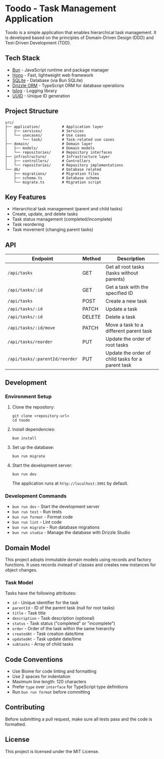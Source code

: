 # Toodo - Task Management Application

Toodo is a simple application that enables hierarchical task management. It is developed based on the principles of Domain-Driven Design (DDD) and Test-Driven Development (TDD).

## Tech Stack

- [Bun](https://bun.sh) - JavaScript runtime and package manager
- [Hono](https://hono.dev) - Fast, lightweight web framework
- [SQLite](https://www.sqlite.org) - Database (via Bun SQLite)
- [Drizzle ORM](https://orm.drizzle.team) - TypeScript ORM for database operations
- [tslog](https://tslog.js.org) - Logging library
- [UUID](https://www.npmjs.com/package/uuid) - Unique ID generation

## Project Structure

```
src/
├── application/          # Application layer
│   ├── services/         # Services
│   └── usecases/         # Use cases
│       └── task/         # Task-related use cases
├── domain/               # Domain layer
│   ├── models/           # Domain models
│   └── repositories/     # Repository interfaces
├── infrastructure/       # Infrastructure layer
│   ├── controllers/      # Controllers
│   └── repositories/     # Repository implementations
└── db/                   # Database related
    ├── migrations/       # Migration files
    ├── schema.ts         # Database schema
    └── migrate.ts        # Migration script
```

## Key Features

- Hierarchical task management (parent and child tasks)
- Create, update, and delete tasks
- Task status management (completed/incomplete)
- Task reordering
- Task movement (changing parent tasks)

## API

| Endpoint                       | Method | Description                                       |
| ------------------------------ | ------ | ------------------------------------------------- |
| `/api/tasks`                   | GET    | Get all root tasks (tasks without parents)        |
| `/api/tasks/:id`               | GET    | Get a task with the specified ID                  |
| `/api/tasks`                   | POST   | Create a new task                                 |
| `/api/tasks/:id`               | PATCH  | Update a task                                     |
| `/api/tasks/:id`               | DELETE | Delete a task                                     |
| `/api/tasks/:id/move`          | PATCH  | Move a task to a different parent task            |
| `/api/tasks/reorder`           | PUT    | Update the order of root tasks                    |
| `/api/tasks/:parentId/reorder` | PUT    | Update the order of child tasks for a parent task |

## Development

### Environment Setup

1. Clone the repository:

   ```
   git clone <repository-url>
   cd toodo
   ```

2. Install dependencies:

   ```
   bun install
   ```

3. Set up the database:

   ```
   bun run migrate
   ```

4. Start the development server:
   ```
   bun run dev
   ```
   The application runs at `http://localhost:3001` by default.

### Development Commands

- `bun run dev` - Start the development server
- `bun run test` - Run tests
- `bun run format` - Format code
- `bun run lint` - Lint code
- `bun run migrate` - Run database migrations
- `bun run studio` - Manage the database with Drizzle Studio

## Domain Model

This project adopts immutable domain models using records and factory functions.
It uses records instead of classes and creates new instances for object changes.

### Task Model

Tasks have the following attributes:

- `id` - Unique identifier for the task
- `parentId` - ID of the parent task (null for root tasks)
- `title` - Task title
- `description` - Task description (optional)
- `status` - Task status ("completed" or "incomplete")
- `order` - Order of the task within the same hierarchy
- `createdAt` - Task creation date/time
- `updatedAt` - Task update date/time
- `subtasks` - Array of child tasks

## Code Conventions

- Use Biome for code linting and formatting
- Use 2 spaces for indentation
- Maximum line length: 120 characters
- Prefer `type` over `interface` for TypeScript type definitions
- Run `bun run format` before committing

## Contributing

Before submitting a pull request, make sure all tests pass and the code is formatted.

## License

This project is licensed under the MIT License.
